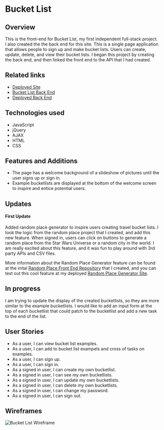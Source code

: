 # Bucket List 

## Overview
This is the front-end for Bucket List, my first independent full-stack project. I also created the the back end for this site. This is a single page application that allows people to sign up and make bucket lists. Users can create, update, delete, and view their bucket lists. I began this project by creating the back end, and then linked the front end to the API that I had created. 

## Related links
- [Deployed Site](https://ashratigan.github.io/bucket-list-client/ "Bucket List Deployed Site")
- [Bucket List Back End](https://github.com/ashratigan/bucket-list-api "Bucket List Back End")
- [Deployed Back End](https://thawing-anchorage-52719.herokuapp.com/ "Bucket List Deployed Back End")

## Technologies used
- JavaScript
- jQuery
- AJAX
- HTML
- CSS

## Features and Additions
- The page has a welcome background of a slideshow of pictures until the user signs up or sign in.
- Example bucketlists are displayed at the bottom of the welcome screen to inspire and entice potential users.

## Updates
#### First Update
Added random place generator to inspire users creating travel bucket lists. I took the logic from the random place project that I created, and add this new feature. When signed in, users can click on buttons to generate a random place from the Star Wars Universe or a random city in the world. I am really excited about this feature, and it was fun to play around with 3rd party APIs and CSV files. 

More information about the Random Place Generator feature can be found at the inital [Random Place Front End Repository](https://github.com/ashratigan/random-place-client "Random Place Front End") that I created, and you can test out this cool feature at my deployed [Random Place Generator Site](https://ashratigan.github.io/random-place-client/ "Random Place Site"). 


## In progress
I am trying to update the display of the created bucketlists, so they are more similar to the example bucketlists. I would like to add an input form at the top of each bucketlist that could patch to the bucketlist and add a new task to the end of the list. 

## User Stories
- As a user, I can view bucket list examples.
- As a user, I can add to bucket list exampels and cross of tasks on examples.
- As a user, I can sign up.
- As a user, I can sign in.
- As a signed in user, I can create my own bucketlist. 
- As a signed in user, I can see my own bucketlists. 
- As a signed in user, I can update my own bucketlists. 
- As a signed in user, I can delete my own bucketlists. 
- As a signed in user, I can change my password.
- As a signed in user, I can sign out.

## Wireframes
![Bucket List Wireframe](https://i.imgur.com/A2hi7hy.jpg)

